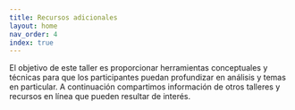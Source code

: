 ```yaml
---
title: Recursos adicionales
layout: home
nav_order: 4
index: true
---
```


El objetivo de este taller es proporcionar herramientas conceptuales y técnicas para que los participantes puedan profundizar en análisis y temas en particular. A continuación compartimos información de otros talleres y recursos en línea que pueden resultar de interés.


## 
